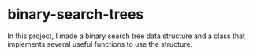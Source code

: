 # binary-search-trees

In this project, I made a binary search tree data structure and a class that implements several useful functions to use the structure.
